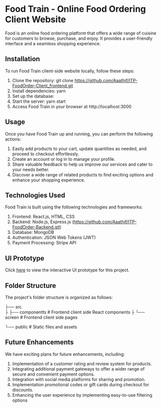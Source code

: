 # Food Train - Online Food Ordering Client Website
Food is an online food ordering platform that offers a wide range of cuisine for customers to browse, purchase, and enjoy. It provides a user-friendly interface and a seamless shopping experience.

## Installation 
To run Food Train client-side website locally, follow these steps:

  1. Clone the repository: git clone https://github.com/Aaathif/ITP-FoodOrder-Client_frontend.git
  2. Install dependencies: yarn
  3. Set up the database: 
  4. Start the server: yarn start
  5. Access Food Train in your browser at http://localhost:3000

## Usage
Once you have Food Train up and running, you can perform the following actions:

  1. Easily add products to your cart, update quantities as needed, and proceed to checkout effortlessly.
  2. Create an account or log in to manage your profile.
  3. Share valuable feedback to help us improve our services and cater to your needs better.
  4. Discover a wide range of related products to find exciting options and enhance your shopping experience.

## Technologies Used
Food Train is built using the following technologies and frameworks:

  1. Frontend: React.js, HTML, CSS
  2. Backend: Node.js, Express.js (https://github.com/Aaathif/ITP-FoodOrder-Backend.git)
  3. Database: MongoDB
  4. Authentication: JSON Web Tokens (JWT)
  5. Payment Processing: Stripe API

## UI Prototype
Click [here](https://www.figma.com/proto/MKqFFd0kCgzLJpYV7APk3Y/ITP-Project-food-order?type=design&node-id=1-72&t=HhuVNzmMzwTWCvaO-1&scaling=scale-down&page-id=0%3A1&starting-point-node-id=322%3A599&mode=design) to view the interactive UI prototype for this project.

## Folder Structure
The project's folder structure is organized as follows:

├── src      
├   ├── componentts    # Frontend client side React components
├   └── screen         # Frontend client side pages 
    
└── public             # Static files and assets

## Future Enhancements
We have exciting plans for future enhancements, including:

  1. Implementation of a customer rating and review system for products.
  2. Integrating additional payment gateways to offer a wider range of secure and convenient payment options.
  3. Integration with social media platforms for sharing and promotion.
  5. Implementation promotional codes or gift cards during checkout for discounts.
  6. Enhancing the user experience by implementing easy-to-use filtering options

